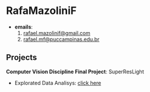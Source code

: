 # RafaMazoliniF
- **emails**:
  1. rafael.mazolinif@gmail.com
  2. rafael.mf@puccampinas.edu.br

## Projects
**Computer Vision Discipline Final Project**: SuperResLight
- Explorated Data Analisys: [click here](https://rafamazolinif.github.io/explorated_data_analisys.slides.html)
